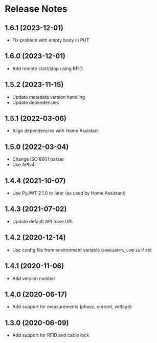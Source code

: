 # Release Notes

## 1.6.1 (2023-12-01)

- Fix problem with empty body in PUT

## 1.6.0 (2023-12-01)

- Add remote start/stop using RFID

## 1.5.2 (2023-11-15)

- Update metadata version handling
- Update dependencies

## 1.5.1 (2022-03-06)

- Align dependencies with Home Assistant

## 1.5.0 (2022-03-04)

- Change ISO 8601 parser
- Use APIv4

## 1.4.4 (2021-10-07)

- Use PyJWT 2.1.0 or later (as used by Home Assistant)

## 1.4.3 (2021-07-02)

- Update default API base URL

## 1.4.2 (2020-12-14)

- Use config file from environment variable `CHARGEAMPS_CONFIG` if set

## 1.4.1 (2020-11-06)

- Add version number

## 1.4.0 (2020-06-17)

- Add support for measurements (phase, current, voltage)

## 1.3.0 (2020-06-09)

- Add support for RFID and cable lock
